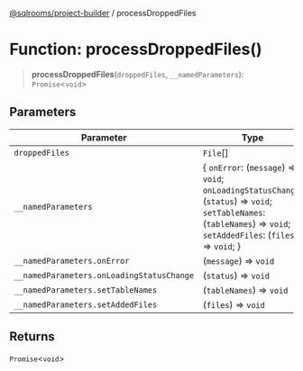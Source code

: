 [@sqlrooms/project-builder](../index.md) / processDroppedFiles

# Function: processDroppedFiles()

> **processDroppedFiles**(`droppedFiles`, `__namedParameters`): `Promise`\<`void`\>

## Parameters

| Parameter | Type |
| ------ | ------ |
| `droppedFiles` | `File`[] |
| `__namedParameters` | \{ `onError`: (`message`) => `void`; `onLoadingStatusChange`: (`status`) => `void`; `setTableNames`: (`tableNames`) => `void`; `setAddedFiles`: (`files`) => `void`; \} |
| `__namedParameters.onError` | (`message`) => `void` |
| `__namedParameters.onLoadingStatusChange` | (`status`) => `void` |
| `__namedParameters.setTableNames` | (`tableNames`) => `void` |
| `__namedParameters.setAddedFiles` | (`files`) => `void` |

## Returns

`Promise`\<`void`\>
